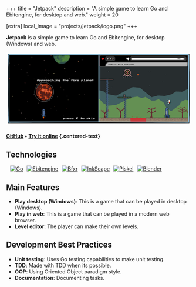 +++
title = "Jetpack"
description = "A simple game to learn Go and Ebitengine, for desktop and web."
weight = 20

[extra]
local_image = "projects/jetpack/logo.png"
+++

**Jetpack** is a simple game to learn Go and Ebitengine, for desktop (Windows) and web.

![Jetpack screenshots](./screenshots.png)

#### [GitHub](https://github.com/darellanodev/jetpack-game) • [Try it online](../../tryitonline/jetpack/index.html) {.centered-text}

## Technologies

<div style="display: flex; flex-wrap: wrap; gap: 10px; margin: .8em">
    <a href="https://go.dev/">
        <img src="https://img.shields.io/badge/Go-00ADD8?style=flat&logo=Go&logoColor=white" alt="Go">
    </a>
    <a href="https://ebitengine.org/">
        <img src="https://img.shields.io/badge/Ebitengine-005f73?style=flat&logo=Go&logoColor=white" alt="Ebitengine">
    </a>
    <a href="https://www.bfxr.net/">
        <img src="https://img.shields.io/badge/Bfxr-orange?style=flat&logo=bfxr&logoColor=orange" alt="Bfxr">
    </a>
    <a href="https://www.inkscape.org/">
        <img src="https://img.shields.io/badge/Inkscape-e0e0e0?style=flat&logo=inkscape&logoColor=080A13" alt="InkScape">
    </a>
    <a href="https://www.piskelapp.com/">
        <img src="https://img.shields.io/badge/Piskel-4e8cef?style=flat&logo=piskel&logoColor=white" alt="Piskel">
    </a>
    <a href="https://www.blender.org/">
        <img src="https://img.shields.io/badge/Blender-F57900?style=flat&logo=Blender&logoColor=white" alt="Blender">
    </a>
</div>

## Main Features

- **Play desktop (Windows)**: This is a game that can be played in desktop (Windows).
- **Play in web**: This is a game that can be played in a modern web browser.
- **Level editor**: The player can make their own levels.

## Development Best Practices

- **Unit testing**: Uses Go testing capabilities to make unit testing.
- **TDD**: Made with TDD when its possible.
- **OOP**: Using Oriented Object paradigm style.
- **Documentation**: Documenting tasks.
